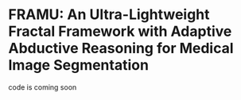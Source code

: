 # FRAMU: An Ultra-Lightweight Fractal Framework with Adaptive Abductive Reasoning for Medical Image Segmentation

code is coming soon
